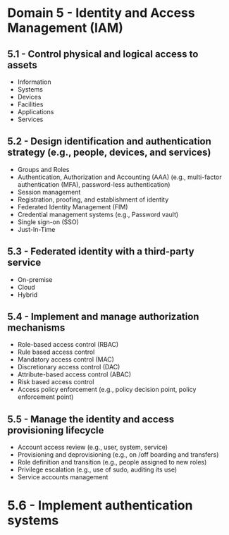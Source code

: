 # Domain 5 - Identity and Access Management (IAM)

## 5.1 - Control physical and logical access to assets

* Information
* Systems
* Devices
* Facilities
* Applications
* Services

## 5.2 - Design identification and authentication strategy (e.g., people, devices, and services)

* Groups and Roles
* Authentication, Authorization and Accounting (AAA) (e.g., multi-factor authentication (MFA), password-less authentication)
* Session management
* Registration, proofing, and establishment of identity
* Federated Identity Management (FIM)
* Credential management systems (e.g., Password vault)
* Single sign-on (SSO)
* Just-In-Time

## 5.3 - Federated identity with a third-party service
* On-premise
* Cloud
* Hybrid

## 5.4 - Implement and manage authorization mechanisms

* Role-based access control (RBAC)
* Rule based access control
* Mandatory access control (MAC)
* Discretionary access control (DAC)
* Attribute-based access control (ABAC)
* Risk based access control
* Access policy enforcement (e.g., policy decision point, policy enforcement point)

## 5.5 - Manage the identity and access provisioning lifecycle

* Account access review (e.g., user, system, service)
* Provisioning and deprovisioning (e.g., on /off boarding and transfers)
* Role definition and transition (e.g., people assigned to new roles)
* Privilege escalation (e.g., use of sudo, auditing its use)
* Service accounts management

# 5.6 - Implement authentication systems